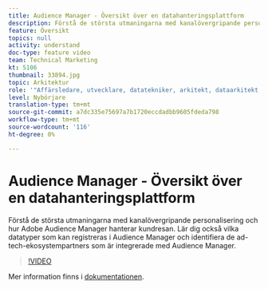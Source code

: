 ```yaml
---
title: Audience Manager - Översikt över en datahanteringsplattform
description: Förstå de största utmaningarna med kanalövergripande personalisering och hur Adobe Audience Manager hanterar kundresan. Lär dig också vilka datatyper som kan registreras i Audience Manager och identifiera de ad-tech-ekosystempartners som är integrerade med Audience Manager.
feature: Översikt
topics: null
activity: understand
doc-type: feature video
team: Technical Marketing
kt: 5106
thumbnail: 33894.jpg
topic: Arkitektur
role: '"Affärsledare, utvecklare, datatekniker, arkitekt, dataarkitekt, administratör, ledare"'
level: Nybörjare
translation-type: tm+mt
source-git-commit: a7dc335e75697a7b1720eccdadbb9605fdeda798
workflow-type: tm+mt
source-wordcount: '116'
ht-degree: 0%

---
```



# Audience Manager - Översikt över en datahanteringsplattform

Förstå de största utmaningarna med kanalövergripande personalisering och hur Adobe Audience Manager hanterar kundresan. Lär dig också vilka datatyper som kan registreras i Audience Manager och identifiera de ad-tech-ekosystempartners som är integrerade med Audience Manager.

>[!VIDEO](https://video.tv.adobe.com/v/33894/?quality=12)

Mer information finns i [dokumentationen](https://docs.adobe.com/content/help/en/audience-manager/user-guide/overview/aam-overview.html).
